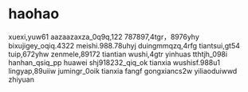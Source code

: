# haohao
xuexi,yuw61
aazaazaxza_0q9q,122
787897,4tgr，8976yhy
bixujigey_oqiq.4322
meishi.988.78uhyj
duingmmqzq,4rfg
tiantsui,gt54
tuip,672yhw
zenmele,89172
tiantian
wushi,4gtr
yinhuas
tthtjh_098i
hanhan_qsiq_pp
huawei
shj918232_qiq_ok
tianxia
wushisf.988u1
lingyap,89uiiw
jumingr_0oik
tianxia
fangf
gongxiancs2w
yiliaoduiwwd
zhiyuan
